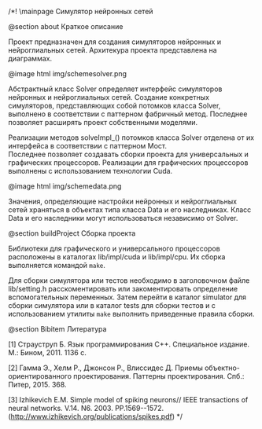 /*!
  \mainpage Симулятор нейронных сетей
  

  @section about Краткое описание
  
  Проект предназначен для создания симуляторов нейронных и нейроглиальных сетей.
  Архитекура проекта представлена на диаграммах.

  @image html img/schemesolver.png

  Абстрактный класс Solver определяет интерфейс симуляторов нейронных и нейроглиальных сетей. 
  Создание конкретных симуляторов, представляющих собой потомков класса Solver, выполнено
  в соответствии с паттерном фабричный метод. Последнее позволяет расширять проект
  собственными моделями.

  Реализации методов solveImpl_() потомков класса Solver отделена от их интерфейса  в соответствии 
  с паттерном Мост.  
  Последнее позволяет создавать сборки проекта для универсальных и графических процессоров.
  Реализации для графических процессоров выполнены с использованием технологии Cuda.

  
  @image html img/schemedata.png

  Значения, определяющие настройки нейронных и нейроглиальных сетей храняться в объектах типа класса Data и его наследниках.
  Класс Data и его наследники могут использоваться независимо от Solver.

  @section buildProject Сборка проекта


  Библиотеки для графического и универсального процессоров расположены в каталогах lib/impl/cuda и lib/impl/cpu.
  Их сборка выполняется командой `make`.

  Для сборки симулятора или тестов необходимо в заголовочном файле lib/setting.h расскоментировать или закоментировать 
  определение вспомогательных переменных. Затем перейти в каталог simulator для сборки симулятора или в каталог
  tests для сборки тестов и с использованием утилиты `make` выполнить приведенные правила сборки.

  @section Bibitem Литература

[1] Страуструп Б. Язык программирования C++. Специальное  издание.  М.: Бином, 2011. 1136 c.

[2] Гамма Э., Хелм Р., Джонсон Р., Влиссидес Д. Приемы объектно-ориентированного проектирования.
Паттерны проектирования. Спб.: Питер, 2015. 368.

[3] Izhikevich E.M. Simple model of spiking neurons// IEEE transactions of neural networks. 
V.14. N6. 2003. PP.1569--1572. (http://www.izhikevich.org/publications/spikes.pdf)
*/

